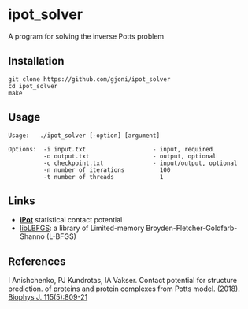 # ipot_solver
A program for solving the inverse Potts problem

## Installation

```
git clone https://github.com/gjoni/ipot_solver
cd ipot_solver
make
```

## Usage
```
Usage:   ./ipot_solver [-option] [argument]

Options:  -i input.txt                   - input, required
          -o output.txt                  - output, optional
          -c checkpoint.txt              - input/output, optional
          -n number of iterations          100
          -t number of threads             1
```

## Links

 - [**iPot**](https://github.com/gjoni/iPot) statistical contact potential
 - [libLBFGS](https://github.com/chokkan/liblbfgs): a library of Limited-memory Broyden-Fletcher-Goldfarb-Shanno (L-BFGS)

## References
I Anishchenko, PJ Kundrotas, IA Vakser. Contact potential for structure prediction.
of proteins and protein complexes from Potts model. (2018).
[Biophys J. 115(5):809-21](https://doi.org/10.1016/j.bpj.2018.07.035)